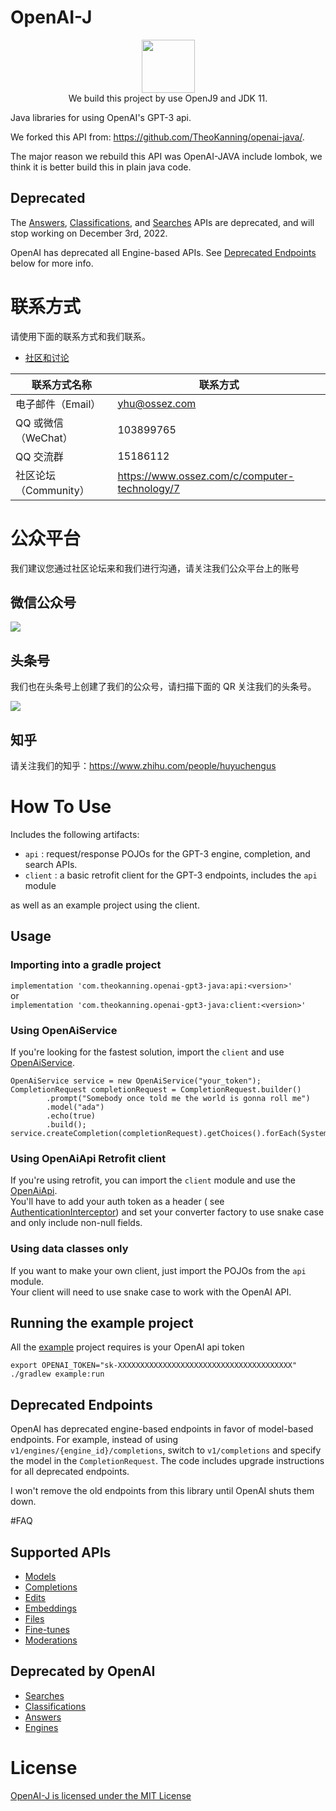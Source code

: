 # OpenAI-J

<p align="center">
    <a href="https://github.com/honeymoose">
        <img height=85 src="https://avatars1.githubusercontent.com/u/45009982?s=200&v=4">
    </a>
    <br>We build this project by use OpenJ9 and JDK 11.
</p>


Java libraries for using OpenAI's GPT-3 api.

We forked this API from:  https://github.com/TheoKanning/openai-java/.

The major reason we rebuild this API was OpenAI-JAVA include lombok, we think it is better build this in plain java
code.

## Deprecated

The [Answers](https://help.openai.com/en/articles/6233728-answers-transition-guide),
[Classifications](https://help.openai.com/en/articles/6272941-classifications-transition-guide),
and [Searches](https://help.openai.com/en/articles/6272952-search-transition-guide) APIs are deprecated, and will stop
working on December 3rd, 2022.

️OpenAI has deprecated all Engine-based APIs.
See [Deprecated Endpoints](https://github.com/TheoKanning/openai-java#deprecated-endpoints) below for more info.

# 联系方式

请使用下面的联系方式和我们联系。

* [社区和讨论](https://www.ossez.com/tag/chat-gpt)

| 联系方式名称           | 联系方式                                          |
|------------------|-----------------------------------------------|
| 电子邮件（Email）      | [yhu@ossez.com](mailto:yhu@ossez.com)         |
| QQ 或微信（WeChat）   | 103899765                                     |
| QQ 交流群           | 15186112                                      |
| 社区论坛 （Community） | https://www.ossez.com/c/computer-technology/7 |

# 公众平台

我们建议您通过社区论坛来和我们进行沟通，请关注我们公众平台上的账号

## 微信公众号

![](https://cdn.ossez.com/img/cwikius/cwikius-qr-wechat-search-w400.png)

## 头条号

我们也在头条号上创建了我们的公众号，请扫描下面的 QR 关注我们的头条号。

![](https://cdn.ossez.com/img/cwikius/cwikus-qr-toutiao.png)

## 知乎

请关注我们的知乎：https://www.zhihu.com/people/huyuchengus

# How To Use

Includes the following artifacts:

- `api` : request/response POJOs for the GPT-3 engine, completion, and search APIs.
- `client` : a basic retrofit client for the GPT-3 endpoints, includes the `api` module

as well as an example project using the client.

## Usage

### Importing into a gradle project

`implementation 'com.theokanning.openai-gpt3-java:api:<version>'`  
or   
`implementation 'com.theokanning.openai-gpt3-java:client:<version>'`

### Using OpenAiService

If you're looking for the fastest solution, import the `client` and
use [OpenAiService](client/src/main/java/com/theokanning/openai/OpenAiService.java).

```
OpenAiService service = new OpenAiService("your_token");
CompletionRequest completionRequest = CompletionRequest.builder()
        .prompt("Somebody once told me the world is gonna roll me")
        .model("ada")
        .echo(true)
        .build();
service.createCompletion(completionRequest).getChoices().forEach(System.out::println);
```

### Using OpenAiApi Retrofit client

If you're using retrofit, you can import the `client` module and use
the [OpenAiApi](client/src/main/java/com/theokanning/openai/OpenAiApi.java).  
You'll have to add your auth token as a header (
see [AuthenticationInterceptor](client/src/main/java/com/theokanning/openai/AuthenticationInterceptor.java))
and set your converter factory to use snake case and only include non-null fields.

### Using data classes only

If you want to make your own client, just import the POJOs from the `api` module.  
Your client will need to use snake case to work with the OpenAI API.

## Running the example project

All the [example](example/src/main/java/example/OpenAiApiExample.java) project requires is your OpenAI api token

```
export OPENAI_TOKEN="sk-XXXXXXXXXXXXXXXXXXXXXXXXXXXXXXXXXXXXXXX"
./gradlew example:run
```

## Deprecated Endpoints

OpenAI has deprecated engine-based endpoints in favor of model-based endpoints.
For example, instead of using `v1/engines/{engine_id}/completions`, switch to `v1/completions` and specify the model in
the `CompletionRequest`.
The code includes upgrade instructions for all deprecated endpoints.

I won't remove the old endpoints from this library until OpenAI shuts them down.

#FAQ

## Supported APIs

- [Models](https://beta.openai.com/docs/api-reference/models)
- [Completions](https://beta.openai.com/docs/api-reference/completions)
- [Edits](https://beta.openai.com/docs/api-reference/edits)
- [Embeddings](https://beta.openai.com/docs/api-reference/embeddings)
- [Files](https://beta.openai.com/docs/api-reference/files)
- [Fine-tunes](https://beta.openai.com/docs/api-reference/fine-tunes)
- [Moderations](https://beta.openai.com/docs/api-reference/moderations)

## Deprecated by OpenAI

- [Searches](https://beta.openai.com/docs/api-reference/searches)
- [Classifications](https://beta.openai.com/docs/api-reference/classifications)
- [Answers](https://beta.openai.com/docs/api-reference/answers)
- [Engines](https://beta.openai.com/docs/api-reference/engines)

# License
[OpenAI-J is licensed under the MIT License](https://github.com/honeymoose/openai-j/blob/main/LICENSE)
